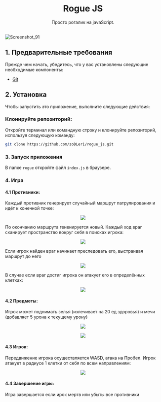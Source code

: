 <p align="center">
<h1 align="center">Rogue JS</h1>
<div align="center">Просто рогалик на javaScript.</div>
<br/>
</p>

![Screenshot_91](https://github.com/zoDLer1/rogue_js/assets/88045849/c4140f72-d54a-4482-a64b-3445397ecd8b)

## 1. Предварительные требования
Прежде чем начать, убедитесь, что у вас установлены следующие необходимые компоненты:
- [Git](https://git-scm.com/downloads)

## 2. Установка
Чтобы запустить это приложение, выполните следующие действия:
### Клонируйте репозиторий:
Откройте терминал или командную строку и клонируйте репозиторий, используя  следующую команду:
```bash
git clone https://github.com/zoDLer1/rogue_js.git
```

### 3. Запуск приложения

В папке `rogue` откройте файл `index.js` в браузере.

### 4. Игра
#### 4.1 Противники:
Каждый противник генерирует случайный маршрут патрулирования и идёт к конечной точке:
<p align='center'>
<img  src='https://github.com/zoDLer1/rogue_js/assets/88045849/8a4dfae2-91c3-4ff5-a4fd-794634c567ce'/>
</p>
По окончанию маршрута гененируется новый. Каждый ход враг сканирует пространство вокруг себя в поисках игрока:
<p align='center'>
<img src='https://github.com/zoDLer1/rogue_js/assets/88045849/f3bacd60-721f-4592-9008-eae979530e56'/>
</p>

Если игрок найден враг начинает преследовать его, выстраивая маршрут до него

<p align='center'>
<img src='https://github.com/zoDLer1/rogue_js/assets/88045849/29665a86-b926-4f2d-a526-866b4e520f1a'/>
</p>

В случае если враг достиг игрока он атакует его в определённых клетках:

<p align='center'>
<img src='https://github.com/zoDLer1/rogue_js/assets/88045849/c88a8e4c-e415-4f1d-ab80-923fac762240'/>
</p>

#### 4.2 Предметы:
Игрок может поднимать зелья (излечивает на 20 ед здоровья) и мечи (добавляет 5 урона к текущему урону)
<p align='center'>
<img src="https://github.com/zoDLer1/rogue_js/assets/88045849/b7ef6d20-33eb-4911-a3f1-ffd6c91ea834">
</p>
<p align='center'>
<img src="https://github.com/zoDLer1/rogue_js/assets/88045849/aa61407c-f882-4620-8c9c-be7df9159a3e">
</p>

#### 4.3 Игрок:
Передвижение игрока осуществляется WASD, атака на Пробел.
Игрок атакует в радиусе 1 клетки от себя по всем направлениям:

<p align='center'>
<img src='https://github.com/zoDLer1/rogue_js/assets/88045849/105df41e-c826-45db-945c-fd275142e842'/>
</p>

#### 4.4 Завершение игры:
Игра завершается если ирок мертв или убыты все противники
